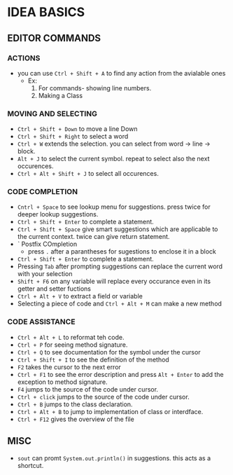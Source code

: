 # IDEA BASICS

## EDITOR COMMANDS

### ACTIONS

- you can use `Ctrl + Shift + A` to find any action from the avialable ones
  - Ex:
    1. For commands- showing line numbers.
    1. Making a Class

### MOVING AND SELECTING

- `Ctrl + Shift + Down`  to move a line Down
- `Ctrl + Shift + Right`  to select a word
- `Ctrl + W`  extends the selection. you can select from word -> line -> block.
- `Alt + J`  to select the current symbol. repeat to select also the next occurences.
- `Ctrl + Alt + Shift + J`  to select all occurences.

### CODE COMPLETION

- `Cntrl + Space`  to see lookup menu for suggestions. press twice for deeper lookup suggestions.
- `Ctrl + Shift + Enter`  to complete a statement.
- `Ctrl + Shift + Space`  give smart suggestions which are applicable to the current context. twice can give return statement.
- `  Postfix COmpletion
  - press `.`   after a parantheses for sugestions to enclose it in a block
- `Ctrl + Shift + Enter`  to complete a statement.
- Pressing `Tab`   after prompting suggestions can replace the current word with your selection
- `Shift + F6`  on any variable will replace every occurance even in its getter and setter fuctions
- `Ctrl + Alt + V`  to extract a field or variable
- Selecting a piece of code and `Ctrl + Alt + M`   can make a new method

### CODE ASSISTANCE

- `Ctrl + Alt + L`   to reformat teh code.
- `Ctrl + P`   for seeing method signature.
- `Ctrl + Q`   to see documentation for the symbol under the cursor
- `Ctrl + Shift + I`  to see the definition of the method
- `F2`  takes the cursor to the next error
- `Ctrl + F1`  to see the error description and press `Alt + Enter`  to add the exception to method signature.
- `F4` jumps to the source of the code under cursor.
- `Ctrl + click` jumps to the source of the code under cursor.
- `Ctrl + B` jumps to the class declaration.
- `Ctrl + Alt + B` to jump to implementation of class or interdface.
- `Ctrl + F12` gives the overview of the file

## MISC

- `sout`  can promt `System.out.println()`  in suggestions. this acts as a shortcut.















